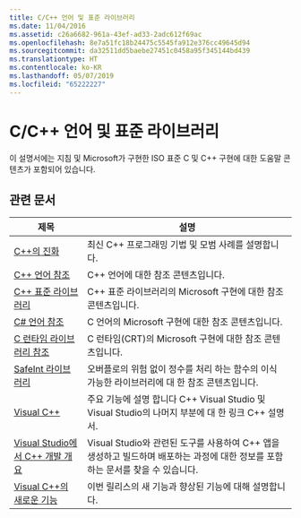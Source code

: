 ```yaml
---
title: C/C++ 언어 및 표준 라이브러리
ms.date: 11/04/2016
ms.assetid: c26a6682-961a-43ef-ad33-2adc612f69ac
ms.openlocfilehash: 8e7a51fc18b24475c5545fa912e376cc49645d94
ms.sourcegitcommit: da32511dd5baebe27451c0458a95f345144bd439
ms.translationtype: HT
ms.contentlocale: ko-KR
ms.lasthandoff: 05/07/2019
ms.locfileid: "65222227"
---
```

# <a name="cc-language-and-standard-libraries"></a>C/C++ 언어 및 표준 라이브러리

이 설명서에는 지침 및 Microsoft가 구현한 ISO 표준 C 및 C++ 구현에 대한 도움말 콘텐츠가 포함되어 있습니다.

## <a name="related-articles"></a>관련 문서

|제목|설명|
|-----------|-----------------|
|[C++의 진화](../cpp/welcome-back-to-cpp-modern-cpp.md)|최신 C++ 프로그래밍 기법 및 모범 사례를 설명합니다.|
|[C++ 언어 참조](../cpp/cpp-language-reference.md)|C++ 언어에 대한 참조 콘텐츠입니다.|
|[C++ 표준 라이브러리](../standard-library/cpp-standard-library-reference.md)|C++ 표준 라이브러리의 Microsoft 구현에 대한 참조 콘텐츠입니다.|
|[C# 언어 참조](../c-language/c-language-reference.md)|C 언어의 Microsoft 구현에 대한 참조 콘텐츠입니다.|
|[C 런타임 라이브러리 참조](../c-runtime-library/c-run-time-library-reference.md)|C 런타임(CRT)의 Microsoft 구현에 대한 참조 콘텐츠입니다.|
|[SafeInt 라이브러리](../safeint/safeint-library.md)|오버플로의 위험 없이 정수를 처리 하는 함수의 이식 가능한 라이브러리에 대 한 참조 콘텐츠입니다.|
|[Visual C++](../overview/visual-cpp-in-visual-studio.md)|주요 기능에 설명 합니다 C++ Visual Studio 및 Visual Studio의 나머지 부분에 대 한 링크 C++ 설명서.|
|[Visual Studio에서 C++ 개발 개요](../overview/overview-of-cpp-development.md)|Visual Studio와 관련된 도구를 사용하여 C++ 앱을 생성하고 빌드하며 배포하는 과정에 대한 정보를 포함하는 문서를 찾을 수 있습니다.|
|[Visual C++의 새로운 기능](../overview/what-s-new-for-visual-cpp-in-visual-studio.md)|이번 릴리스의 새 기능과 향상된 기능에 대해 설명합니다.|
